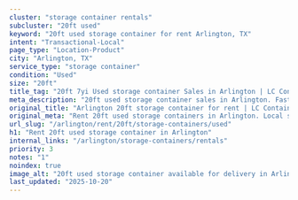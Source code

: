```yaml
---
cluster: "storage container rentals"
subcluster: "20ft used"
keyword: "20ft used storage container for rent Arlington, TX"
intent: "Transactional-Local"
page_type: "Location-Product"
city: "Arlington, TX"
service_type: "storage container"
condition: "Used"
size: "20ft"
title_tag: "20ft 7yi Used storage container Sales in Arlington | LC Container"
meta_description: "20ft used storage container sales in Arlington. Fast delivery, competitive pricing. Serving storage containers area. Quote ID: NDM. Call (214) 524-4168 for your free quote today."
original_title: "Arlington 20ft storage container for rent | LC Container"
original_meta: "Rent 20ft used storage containers in Arlington. Local since 2003. Flexible rental terms. Same-week delivery available. Get your free quote — call (214) 524-4..."
url_slug: "/arlington/rent/20ft/storage-containers/used"
h1: "Rent 20ft used storage container in Arlington"
internal_links: "/arlington/storage-containers/rentals"
priority: 3
notes: "1"
noindex: true
image_alt: "20ft used storage container available for delivery in Arlington"
last_updated: "2025-10-20"
---
```


<!-- TODO: Add unique city/inventory copy, images, and internal links here. -->
